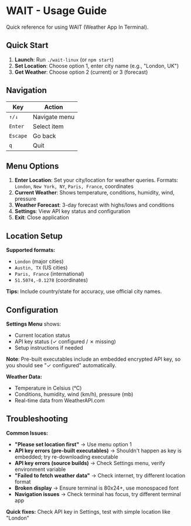 # WAIT - Usage Guide

Quick reference for using WAIT (Weather App In Terminal).

## Quick Start

1. **Launch**: Run `./wait-linux` (or `npm start`)
2. **Set Location**: Choose option 1, enter city name (e.g., "London, UK")
3. **Get Weather**: Choose option 2 (current) or 3 (forecast)

## Navigation

| Key | Action |
|-----|--------|
| `↑/↓` | Navigate menu |
| `Enter` | Select item |
| `Escape` | Go back |
| `q` | Quit |

## Menu Options

1. **Enter Location**: Set your city/location for weather queries. Formats: `London`, `New York, NY`, `Paris, France`, coordinates
2. **Current Weather**: Shows temperature, conditions, humidity, wind, pressure
3. **Weather Forecast**: 3-day forecast with highs/lows and conditions  
4. **Settings**: View API key status and configuration
5. **Exit**: Close application

## Location Setup

**Supported formats:**
- `London` (major cities)
- `Austin, TX` (US cities) 
- `Paris, France` (international)
- `51.5074,-0.1278` (coordinates)

**Tips:** Include country/state for accuracy, use official city names.

## Configuration

**Settings Menu** shows:
- Current location status
- API key status (✓ configured / ✗ missing)
- Setup instructions if needed

**Note**: Pre-built executables include an embedded encrypted API key, so you should see "✓ configured" automatically.

**Weather Data:**
- Temperature in Celsius (°C)
- Conditions, humidity, wind (km/h), pressure (mb)
- Real-time data from WeatherAPI.com

## Troubleshooting

**Common Issues:**

- **"Please set location first"** → Use menu option 1
- **API key errors (pre-built executables)** → Shouldn't happen as key is embedded; try re-downloading executable
- **API key errors (source builds)** → Check Settings menu, verify environment variable  
- **"Failed to fetch weather data"** → Check internet, try different location format
- **Broken display** → Ensure terminal is 80x24+, use monospaced font
- **Navigation issues** → Check terminal has focus, try different terminal app

**Quick fixes:** Check API key in Settings, test with simple location like "London"